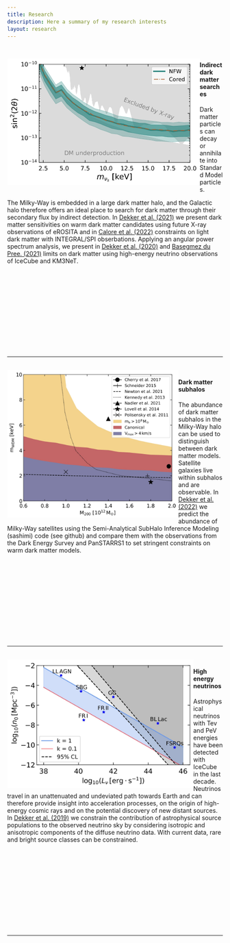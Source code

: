 ```yaml
---
title: Research
description: Here a summary of my research interests
layout: research
---
```


&nbsp;<br>
<div style="float: left"><img src="assets/images/Papers/SterileNeutrino.jpg" width="450" /></div>

#### Indirect dark matter searches
Dark matter particles can decay or annihilate into Standard Model particles. 
<!-- The flux of those secondary products can be detected, and are best identified when coming from regions in the astrophysical sky with a high dark matter flux.  -->
The Milky-Way is embedded in a large dark matter halo, and the Galactic halo therefore offers an ideal place to search for dark matter through their secondary flux by indirect detection. In [Dekker et al. (2021)](https://journals.aps.org/prd/abstract/10.1103/PhysRevD.104.023021) we present dark matter sensitivities on warm dark matter candidates using future X-ray observations of eROSITA and in [Calore et al. (2022)](https://arxiv.org/abs/2209.06299) constraints on light dark matter with INTEGRAL/SPI obserbations. Applying an angular power spectrum analysis, we present in [Dekker et al. (2020)](https://iopscience.iop.org/article/10.1088/1475-7516/2020/09/007) and [Basegmez du Pree. (2021)](https://iopscience.iop.org/article/10.1088/1475-7516/2021/05/054) limits on dark matter using high-energy neutrino observations of IceCube and KM3NeT. 

&nbsp;<br>
&nbsp;<br>
&nbsp;<br>
&nbsp;<br>
&nbsp;<br>
&nbsp;<br>
&nbsp;<br>
&nbsp;<br>
&nbsp;<br>
&nbsp;<br>
&nbsp;<br>
<hr class="has-background-grey">


<!-- ####### -->


&nbsp;<br>
<img style="float: left;" src="assets/images/Papers/wdm_Constraints.jpg" width="400">

#### Dark matter subhalos
The abundance of dark matter subhalos in the Milky-Way halo can be used to distinguish between dark matter models. Satellite galaxies live within subhalos and are observable. In [Dekker et al. (2022)](https://journals.aps.org/prd/abstract/10.1103/PhysRevD.106.123026) we predict the abundance of Milky-Way satellites using the Semi-Analytical SubHalo Inference Modeling (sashimi) code (see github) and compare them with the observations from the Dark Energy Survey and PanSTARRS1 to set stringent constraints on warm dark matter models. 


&nbsp;<br>
&nbsp;<br>
&nbsp;<br>
&nbsp;<br>
&nbsp;<br>
&nbsp;<br>
&nbsp;<br>
&nbsp;<br>
&nbsp;<br>
&nbsp;<br>
&nbsp;<br>
<hr class="has-background-grey">


<!-- ####### -->


&nbsp;<br>
<img style="float: left;" src="assets/images/Papers/Lum_n0_.jpg" width="435">

#### High energy neutrinos
Astrophysical neutrinos with Tev and PeV energies have been detected with IceCube in the last decade. Neutrinos travel in an unattenuated and undeviated path towards Earth and can therefore provide insight into acceleration processes, on the origin of high-energy cosmic rays and on the potential discovery of new distant sources. In [Dekker et al. (2019)](https://doi.org/10.1088/1475-7516/2019/02/002) we constrain the contribution of astrophysical source populations to the observed neutrino sky by considering isotropic and anisotropic components of the diffuse neutrino data. With current data, rare and bright source classes can be constrained.  


&nbsp;<br>
&nbsp;<br>
&nbsp;<br>
&nbsp;<br>
&nbsp;<br>
&nbsp;<br>
&nbsp;<br>
&nbsp;<br>
&nbsp;<br>
&nbsp;<br>
&nbsp;<br>
<hr class="has-background-grey">

<!-- ####### -->